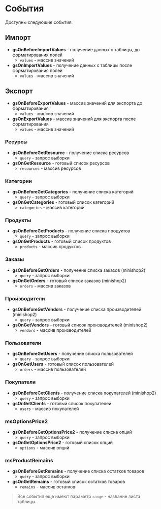 # События

Доступны следующие события:

## Импорт

-   **gsOnBeforeImportValues** - получение данных с таблицы, до форматирования полей
    -   `values` - массив значений
-   **gsOnImportValues** - получение данных с таблицы после форматирования полей
    -   `values` - массив значений

## Экспорт

-   **gsOnBeforeExportValues** - массив значений для экспорта до форматирования
    -   `values` - массив значений
-   **gsOnExportValues** - массив значений для экспорта после форматирования
    -   `values` - массив значений

### Ресурсы

-   **gsOnBeforeGetResource** - получение списка ресурсов
    -   `query` - запрос выборки
-   **gsOnGetResource** - готовый список ресурсов
    -   `resources` - массив ресурсов

### Категории

-   **gsOnBeforeGetCategories** - получение списка категорий
    -   `query` - запрос выборки
-   **gsOnGetCategories** - готовый список категорий
    -   `categories` - массив категорий

### Продукты

-   **gsOnBeforeGetProducts** - получение списка продуктов
    -   `query` - запрос выборки
-   **gsOnGetProducts** - готовый список продуктов
    -   `products` - массив продуктов

### Заказы

-   **gsOnBeforeGetOrders** - получение списка заказов (minishop2)
    -   `query` - запрос выборки
-   **gsOnGetOrders** - готовый список заказов (minishop2)
    -   `orders` - массив заказов

### Производители

-   **gsOnBeforeGetVendors** - получение списка производителей (minishop2)
    -   `query` - запрос выборки
-   **gsOnGetVendors** - готовый список производителей (minishop2)
    -   `vendors` - массив производителей

### Пользователи

-   **gsOnBeforeGetUsers** - получение списка пользователей
    -   `query` - запрос выборки
-   **gsOnGetUsers** - готовый список пользователей
    -   `orders` - массив пользователей

### Покупатели

-   **gsOnBeforeGetClients** - получение списка покупателей (minishop2)
    -   `query` - запрос выборки
-   **gsOnGetClients** - готовый список покупателей
    -   `users` - массив покупателей

### msOptionsPrice2

-   **gsOnBeforeGetOptionsPrice2** - получение списка опций
    -   `query` - запрос выборки
-   **gsOnGetOptionsPrice2** - готовый список опций
    -   `options` - массив опций

### msProductRemains

-   **gsOnBeforeGetRemains** - получение списка остатков товаров
    -   `query` - запрос выборки
-   **gsOnGetRemains** - готовый список остатков товаров
    -   `remains` - массив остатков

> Все события еще имеют параметр `range` - название листа таблицы.
